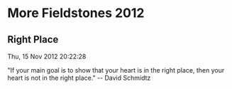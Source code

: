 
# More Fieldstones 2012

## Right Place
Thu, 15 Nov 2012 20:22:28

"If your main goal is to show that your heart is in the right place, then your heart is not in the right place." -- David Schmidtz

